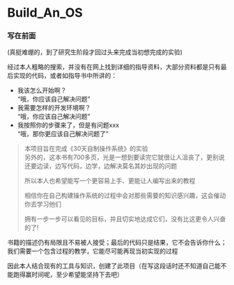 # Build_An_OS
### 写在前面
(真挺难绷的，到了研究生阶段才回过头来完成当初想完成的实验)

经过本人粗略的搜索，并没有在网上找到详细的指导资料，大部分资料都是只有最后实现的代码，或者如指导书中所讲的：  
- 我该怎么开始啊？  
“哦，你应该自己解决问题”
- 我需要怎样的开发环境啊？  
“哦，你应该自己解决问题”
- 我按照你的步骤来了，但是有问题xxx  
“哦，那你更应该自己解决问题了”

> 本项目旨在完成《30天自制操作系统》的实验  
> 另外的，这本书有700多页，光是一想到要读完它就很让人沮丧了，更别说还要边读，边写代码，边学，边解决莫名其妙出现的问题  
> 
> 所以本人也希望能写一个更容易上手、更能让人编写出来的教程
> 
> 相信你在自己构建操作系统的过程中会对那些需要的知识感兴趣，这会催动你去学习他们  
>
> 拥有一步一步可以看见的目标，并且切实地达成它们，没有比这更令人兴奋的了!

书籍的描述仍有局限且不易被人接受；最后的代码只是结果，它不会告诉你什么；我们需要一个包含过程的教学，它能尽可能再现当初实现的过程  

因此本人结合现有的工具与知识，创建了此项目（在写这段话时还不知道自己能不能跑得赢时间呢，至少希望能坚持下去吧）
